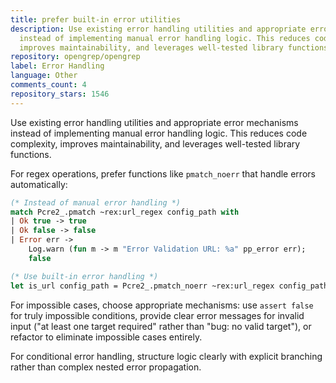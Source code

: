 ```yaml
---
title: prefer built-in error utilities
description: Use existing error handling utilities and appropriate error mechanisms
  instead of implementing manual error handling logic. This reduces code complexity,
  improves maintainability, and leverages well-tested library functions.
repository: opengrep/opengrep
label: Error Handling
language: Other
comments_count: 4
repository_stars: 1546
---
```


Use existing error handling utilities and appropriate error mechanisms instead of implementing manual error handling logic. This reduces code complexity, improves maintainability, and leverages well-tested library functions.

For regex operations, prefer functions like `pmatch_noerr` that handle errors automatically:
```ocaml
(* Instead of manual error handling *)
match Pcre2_.pmatch ~rex:url_regex config_path with
| Ok true -> true
| Ok false -> false 
| Error err ->
    Log.warn (fun m -> m "Error Validation URL: %a" pp_error err);
    false

(* Use built-in error handling *)
let is_url config_path = Pcre2_.pmatch_noerr ~rex:url_regex config_path
```

For impossible cases, choose appropriate mechanisms: use `assert false` for truly impossible conditions, provide clear error messages for invalid input ("at least one target required" rather than "bug: no valid target"), or refactor to eliminate impossible cases entirely.

For conditional error handling, structure logic clearly with explicit branching rather than complex nested error propagation.